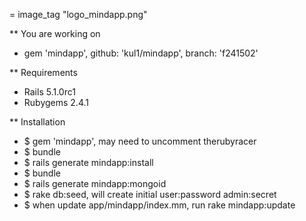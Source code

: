 
  = image_tag "logo_mindapp.png"
  
** You are working on 

+ gem 'mindapp', github: 'kul1/mindapp', branch: 'f241502'

** Requirements

+ Rails 5.1.0rc1
+ Rubygems 2.4.1

** Installation

  + $ gem 'mindapp', may need to uncomment therubyracer
  + $ bundle
  + $ rails generate mindapp:install
  + $ bundle
  + $ rails generate mindapp:mongoid
  + $ rake db:seed, will create initial user:password admin:secret
  + $ when update app/mindapp/index.mm, run rake mindapp:update